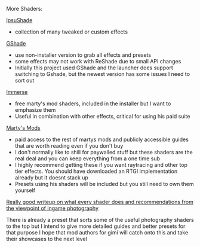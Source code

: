 More Shaders:

[IpsuShade](https://github.com/ipsusu/IpsuShade) 
  - collection of many tweaked or custom effects


[GShade](https://github.com/Mortalitas/GShade)
   - use non-installer version to grab all effects and presets
   - some effects may not work with ReShade due to small API changes
   - Initially this project used GShade and the launcher does support switching to Gshade, but the newest version has some issues I need to sort out


[Immerse](https://github.com/martymcmodding/iMMERSE)
  - free marty's mod shaders, included in the installer but I want to emphasize them
  - Useful in combination with other effects, critical for using his paid suite

[Marty's Mods](https://www.martysmods.com/ )
  - paid access to the rest of martys mods and publicly accessible guides that are worth reading even if you don't buy
  - I don't normally like to shill for paywalled stuff but these shaders are the real deal and you can keep everything from a one time sub
  - I highly recommend getting these if you want raytracing and other top tier effects. You should have downloaded an RTGI implementation already but it doesnt stack up
  - Presets using his shaders will be included but you still need to own them yourself
  
[Really good writeup on what every shader does and recommendations from the viewpoint of ingame photography](https://framedsc.com/ReshadeGuides/shaderscatalogue.htm)

There is already a preset that sorts some of the useful photography shaders to the top but I intend to give more detailed guides and better presets for that purpose 
I hope that mod authors for gimi will catch onto this and take their showcases to the next level 



